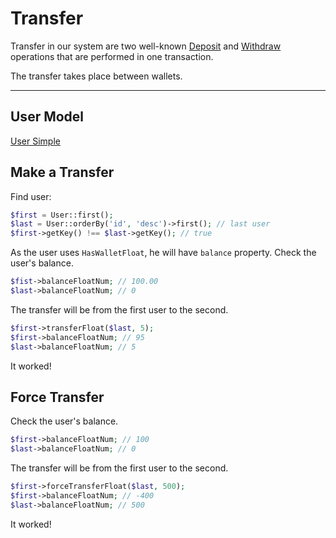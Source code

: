 # Transfer

Transfer in our system are two well-known [Deposit](deposit-float) and [Withdraw](withdraw-float) 
operations that are performed in one transaction.

The transfer takes place between wallets.

---

## User Model

[User Simple](_include/models/user_simple_float.md ':include')

## Make a Transfer

Find user:

```php
$first = User::first(); 
$last = User::orderBy('id', 'desc')->first(); // last user
$first->getKey() !== $last->getKey(); // true
```

As the user uses `HasWalletFloat`, he will have `balance` property. 
Check the user's balance.

```php
$fist->balanceFloatNum; // 100.00
$last->balanceFloatNum; // 0
```

The transfer will be from the first user to the second.

```php
$first->transferFloat($last, 5); 
$first->balanceFloatNum; // 95
$last->balanceFloatNum; // 5
```

It worked! 

## Force Transfer

Check the user's balance.

```php
$first->balanceFloatNum; // 100
$last->balanceFloatNum; // 0
```

The transfer will be from the first user to the second.

```php
$first->forceTransferFloat($last, 500); 
$first->balanceFloatNum; // -400
$last->balanceFloatNum; // 500
```

It worked! 
